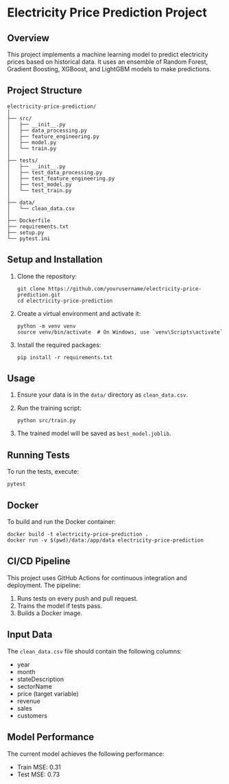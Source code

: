 # Electricity Price Prediction Project

## Overview
This project implements a machine learning model to predict electricity prices based on historical data. It uses an ensemble of Random Forest, Gradient Boosting, XGBoost, and LightGBM models to make predictions.

## Project Structure
```
electricity-price-prediction/
│
├── src/
│   ├── __init__.py
│   ├── data_processing.py
│   ├── feature_engineering.py
│   ├── model.py
│   └── train.py
│
├── tests/
│   ├── __init__.py
│   ├── test_data_processing.py
│   ├── test_feature_engineering.py
│   ├── test_model.py
│   └── test_train.py
│
├── data/
│   └── clean_data.csv
│
├── Dockerfile
├── requirements.txt
├── setup.py
└── pytest.ini
```


## Setup and Installation

1. Clone the repository:
   ```
   git clone https://github.com/yourusername/electricity-price-prediction.git
   cd electricity-price-prediction
   ```

2. Create a virtual environment and activate it:
   ```
   python -m venv venv
   source venv/bin/activate  # On Windows, use `venv\Scripts\activate`
   ```

3. Install the required packages:
   ```
   pip install -r requirements.txt
   ```

## Usage

1. Ensure your data is in the `data/` directory as `clean_data.csv`.

2. Run the training script:
   ```
   python src/train.py
   ```

3. The trained model will be saved as `best_model.joblib`.

## Running Tests

To run the tests, execute:

```
pytest
```

## Docker

To build and run the Docker container:

```
docker build -t electricity-price-prediction .
docker run -v $(pwd)/data:/app/data electricity-price-prediction
```

## CI/CD Pipeline

This project uses GitHub Actions for continuous integration and deployment. The pipeline:

1. Runs tests on every push and pull request.
2. Trains the model if tests pass.
3. Builds a Docker image.

## Input Data

The `clean_data.csv` file should contain the following columns:
- year
- month
- stateDescription
- sectorName
- price (target variable)
- revenue
- sales
- customers

## Model Performance

The current model achieves the following performance:
- Train MSE: 0.31
- Test MSE: 0.73